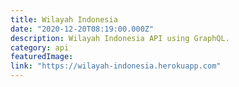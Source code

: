 ```yaml
---
title: Wilayah Indonesia
date: "2020-12-20T08:19:00.000Z"
description: Wilayah Indonesia API using GraphQL.
category: api
featuredImage: 
link: "https://wilayah-indonesia.herokuapp.com"
---
```

